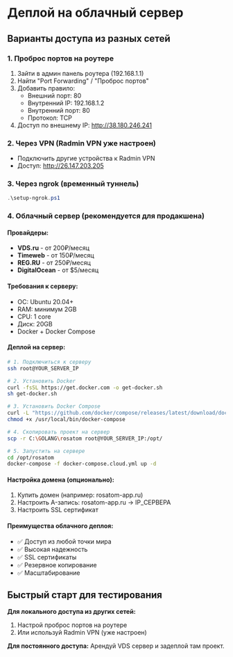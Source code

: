 # Деплой на облачный сервер

## Варианты доступа из разных сетей

### 1. Проброс портов на роутере
1. Зайти в админ панель роутера (192.168.1.1)
2. Найти "Port Forwarding" / "Проброс портов"
3. Добавить правило:
   - Внешний порт: 80
   - Внутренний IP: 192.168.1.2
   - Внутренний порт: 80
   - Протокол: TCP
4. Доступ по внешнему IP: http://38.180.246.241

### 2. Через VPN (Radmin VPN уже настроен)
- Подключить другие устройства к Radmin VPN
- Доступ: http://26.147.203.205

### 3. Через ngrok (временный туннель)
```powershell
.\setup-ngrok.ps1
```

### 4. Облачный сервер (рекомендуется для продакшена)

#### Провайдеры:
- **VDS.ru** - от 200₽/месяц
- **Timeweb** - от 150₽/месяц  
- **REG.RU** - от 250₽/месяц
- **DigitalOcean** - от $5/месяц

#### Требования к серверу:
- ОС: Ubuntu 20.04+
- RAM: минимум 2GB
- CPU: 1 core
- Диск: 20GB
- Docker + Docker Compose

#### Деплой на сервер:
```bash
# 1. Подключиться к серверу
ssh root@YOUR_SERVER_IP

# 2. Установить Docker
curl -fsSL https://get.docker.com -o get-docker.sh
sh get-docker.sh

# 3. Установить Docker Compose
curl -L "https://github.com/docker/compose/releases/latest/download/docker-compose-$(uname -s)-$(uname -m)" -o /usr/local/bin/docker-compose
chmod +x /usr/local/bin/docker-compose

# 4. Скопировать проект на сервер
scp -r C:\GOLANG\rosatom root@YOUR_SERVER_IP:/opt/

# 5. Запустить на сервере
cd /opt/rosatom
docker-compose -f docker-compose.cloud.yml up -d
```

#### Настройка домена (опционально):
1. Купить домен (например: rosatom-app.ru)
2. Настроить A-запись: rosatom-app.ru → IP_СЕРВЕРА
3. Настроить SSL сертификат

#### Преимущества облачного деплоя:
- ✅ Доступ из любой точки мира
- ✅ Высокая надежность
- ✅ SSL сертификаты
- ✅ Резервное копирование
- ✅ Масштабирование

## Быстрый старт для тестирования

**Для локального доступа из других сетей:**
1. Настрой проброс портов на роутере
2. Или используй Radmin VPN (уже настроен)

**Для постоянного доступа:**
Арендуй VDS сервер и задеплой там проект. 